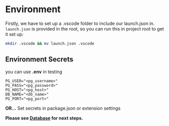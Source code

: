 # Environment

Firstly, we have to set up a .vscode folder to include our launch.json in. `launch.json` is provided in the root, so you can run this in project root to get it set up:

```bash
mkdir .vscode && mv launch.json .vscode
```

## Environment Secrets

you can use **.env** in testing

```
PG_USER="<pg_username>"
PG_PASS="<pg_password>"
PG_HOST="<pg_host>"
DB_NAME="<db_name>"
PG_PORT="<pg_port>"
```

**OR...**
Set secrets in package.json or extension settings

**Please see [Database](database.md) for next steps.**